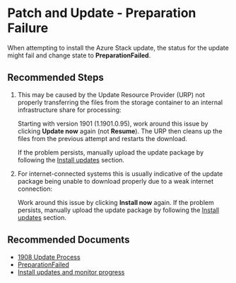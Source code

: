 <properties
    pageTitle="Patch and Update - Preparation Failure"
    description="Steps to correct a 'PreparationFailed' error while installing the Azure Stack update."
    service="microsoft.azurestack"
    resource="azurestack"
    authors="v-miegge"
    ms.author="mquian"
    displayOrder=""
    selfHelpType="generic"
    supportTopicIds="32688665"
    resourceTags=""
    productPesIds="16226"
    cloudEnvironments="public, Fairfax, usnat, ussec"
    articleId="17bfc48c-c3f7-4286-bda1-892f299ae748"
	ownershipId="StorageMediaEdge_AzureStack_Hub"
/>

# Patch and Update - Preparation Failure

When attempting to install the Azure Stack update, the status for the update might fail and change state to **PreparationFailed**.

## **Recommended Steps**

1. This may be caused by the Update Resource Provider (URP) not properly transferring the files from the storage container to an internal infrastructure share for processing:

   Starting with version 1901 (1.1901.0.95), work around this issue by clicking **Update now** again (not **Resume**). The URP then cleans up the files from the previous attempt and restarts the download.

   If the problem persists, manually upload the update package by following the [Install updates](https://docs.microsoft.com/azure-stack/operator/azure-stack-apply-updates#install-updates-and-monitor-progress) section.

2. For internet-connected systems this is usually indicative of the update package being unable to download properly due to a weak internet connection:

   Work around this issue by clicking **Install now** again. If the problem persists, manually upload the update package by following the [Install updates](https://docs.microsoft.com/azure-stack/operator/azure-stack-apply-updates#install-updates-and-monitor-progress) section.

## **Recommended Documents**

* [1908 Update Process](https://docs.microsoft.com/azure-stack/operator/known-issues#1908-update-process)<br>
* [PreparationFailed](https://docs.microsoft.com/azure-stack/operator/azure-stack-updates-troubleshoot#preparationfailed)<br>
* [Install updates and monitor progress](https://docs.microsoft.com/azure-stack/operator/azure-stack-apply-updates#install-updates-and-monitor-progress)
